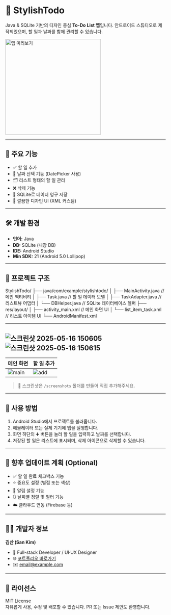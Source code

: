 # 📝 StylishTodo

Java & SQLite 기반의 디자인 중심 **To-Do List 앱**입니다. 안드로이드 스튜디오로 제작되었으며, 할 일과 날짜를 함께 관리할 수 있습니다.  

<img src="preview.png" alt="앱 미리보기" width="300" />

---

## 📱 주요 기능

- ✅ 할 일 추가
- 📅 날짜 선택 기능 (DatePicker 사용)
- 🗂 리스트 형태의 할 일 관리
- ❌ 삭제 기능
- 💾 SQLite로 데이터 영구 저장
- 🎨 깔끔한 디자인 UI (XML 커스텀)

---

## 🛠 개발 환경

- **언어:** Java  
- **DB:** SQLite (내장 DB)
- **IDE:** Android Studio
- **Min SDK:** 21 (Android 5.0 Lollipop)

---

## 📂 프로젝트 구조

StylishTodo/
├── java/com/example/stylishtodo/
│ ├── MainActivity.java // 메인 액티비티
│ ├── Task.java // 할 일 데이터 모델
│ ├── TaskAdapter.java // 리스트뷰 어댑터
│ └── DBHelper.java // SQLite 데이터베이스 헬퍼
├── res/layout/
│ ├── activity_main.xml // 메인 화면 UI
│ └── list_item_task.xml // 리스트 아이템 UI
└── AndroidManifest.xml

---

## ![스크린샷 2025-05-16 150605](https://github.com/user-attachments/assets/3b4d5314-1758-44cc-990e-70c6d26bc42a)![스크린샷 2025-05-16 150615](https://github.com/user-attachments/assets/105e6d67-a407-40c3-a9f5-1258983010c7)

| 메인 화면 | 할 일 추가 |
|-----------|-------------|
| ![main](screenshots/main.png) | ![add](screenshots/add.png) |

> 🔔 스크린샷은 `/screenshots` 폴더를 만들어 직접 추가해주세요.

---

## 🧪 사용 방법

1. Android Studio에서 프로젝트를 불러옵니다.
2. 에뮬레이터 또는 실제 기기에 앱을 실행합니다.
3. 화면 하단의 ➕ 버튼을 눌러 할 일을 입력하고 날짜를 선택합니다.
4. 저장된 할 일은 리스트에 표시되며, 삭제 아이콘으로 삭제할 수 있습니다.

---

## 📌 향후 업데이트 계획 (Optional)

- ✅ 할 일 완료 체크박스 기능
- ⭐ 중요도 설정 (별점 또는 색상)
- 🔔 알림 설정 기능
- 🔃 날짜별 정렬 및 필터 기능
- ☁️ 클라우드 연동 (Firebase 등)

---

## 🧑‍💻 개발자 정보

**김산 (San Kim)**  
- 💼 Full-stack Developer / UI·UX Designer  
- 🌐 [포트폴리오 바로가기](https://your-portfolio-link.com)  
- ✉️ email@example.com

---

## 📄 라이선스

MIT License  
자유롭게 사용, 수정 및 배포할 수 있습니다. PR 또는 Issue 제안도 환영합니다.

